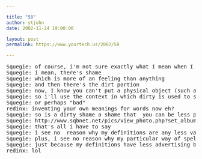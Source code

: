 ```yaml
---

title: "58"
author: ytjohn
date: 2002-11-24 19:00:00

layout: post
permalink: https://www.yourtech.us/2002/58

---
```

<pre>
Squegie: of course, i'm not sure exactly what I mean when I say "dirty shame"
Squegie: i mean, there's shame
Squegie: which is more of an feeling than anything
Squegie: and then there's the dirt portion
Squegie: now, I know you can't put a physical object (such as dirt) onto an emotion
Squegie: so i'll use the context in which dirty is used to signify less than proper
Squegie: or perhaps "bad"
redinx: inventing your own meanings for words now eh?
Squegie: so is a dirty shame a shame that  you can be less proud of?
Squegie: http://www.sqbnet.net/pics/view_photo.php?set_albumName=harhar&amp;id=aaf
Squegie: that's all i have to say
Squegie: i see no  reason why my definitions are any less valid than anyone elses
Squegie: plus, i see no reason why my particular way of spelling a word (which mostly involves whatever my fingers pick out as they fly across the keyboard) is any less valid than any others
Squegie: just because my definitions have less advertising behind them doesn't make them any less valid
redinx: lol
</pre>
